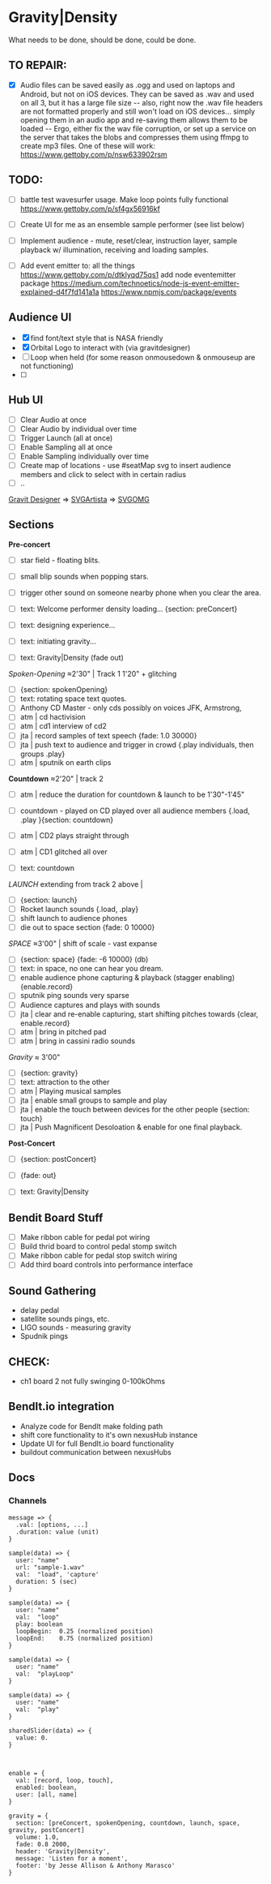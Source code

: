 
# Gravity|Density

What needs to be done, should be done, could be done.


## TO REPAIR:

- [x] Audio files can be saved easily as .ogg and used on laptops and Android, but not on iOS devices. They can be saved as .wav and used on all 3, but it has a large file size -- also, right now the .wav file headers are not formatted properly and still won't load on iOS devices... simply opening them in an audio app and re-saving them allows them to be loaded -- Ergo, either fix the wav file corruption, or set up a service on the server that takes the blobs and compresses them using ffmpg to create mp3 files.
One of these will work: https://www.gettoby.com/p/nsw633902rsm


## TODO:

- [ ] battle test wavesurfer usage. Make loop points fully functional  https://www.gettoby.com/p/sf4gx56916kf
- [ ] Create UI for me as an ensemble sample performer (see list below)
- [ ] Implement audience - mute, reset/clear, instruction layer, sample playback w/ illumination, receiving and loading samples.
- [ ] Add event emitter to: all the things   https://www.gettoby.com/p/dtklyqd75qs1 add node eventemitter package  https://medium.com/technoetics/node-js-event-emitter-explained-d4f7fd141a1a  https://www.npmjs.com/package/events  


## Audience UI

- [x] find font/text style that is NASA friendly
- [x] Orbital Logo to interact with (via gravitdesigner)
- [ ] Loop when held (for some reason onmousedown & onmouseup are not functioning)
- [ ] 

## Hub UI

- [ ] Clear Audio at once
- [ ] Clear Audio by individual over time
- [ ] Trigger Launch (all at once)
- [ ] Enable Sampling all at once
- [ ] Enable Sampling individually over time
- [ ] Create map of locations - use #seatMap svg to insert audience members and click to select with in certain radius
- [ ] ..

[Gravit Designer](https://designer.gravit.io/) => [SVGArtista](https://svgartista.net/) => [SVGOMG](https://jakearchibald.github.io/svgomg/)



## Sections

__Pre-concert__
- [ ] star field - floating blits.
- [ ] small blip sounds when popping stars.
- [ ] trigger other sound on someone nearby phone when you clear the area.
- [ ] text: Welcome performer density loading... {section: preConcert}
- [ ] text: designing experience...
- [ ] text: initiating gravity...
- [ ] text: Gravity|Density (fade out)


_Spoken-Opening_
≈2'30" | Track 1 1'20" + glitching

- [ ] {section: spokenOpening}
- [ ] text: rotating space text quotes.
- [ ] Anthony CD Master - only cds possibly on voices JFK, Armstrong, 
- [ ] atm | cd hactivision
- [ ] atm | cd1 interview of cd2 
- [ ] jta | record samples of text speech  {fade: 1.0 30000}
- [ ] jta | push text to audience and trigger in crowd {.play individuals, then groups .play}
- [ ] atm | sputnik on earth clips

__Countdown__
≈2'20" | track 2

- [ ] atm | reduce the duration for countdown & launch to be 1'30"-1'45"

- [ ] countdown - played on CD played over all audience members {.load, .play }{section: countdown}
- [ ] atm | CD2 plays straight through
- [ ] atm | CD1 glitched all over
- [ ] text: countdown

_LAUNCH_
extending from track 2 above | 

- [ ] {section: launch}
- [ ] Rocket launch sounds {.load, .play}
- [ ] shift launch to audience phones
- [ ] die out to space section {fade: 0 10000}

_SPACE_
≈3'00" | shift of scale - vast expanse 

- [ ] {section: space} {fade: -6 10000} (db)
- [ ] text: in space, no one can hear you dream.
- [ ] enable audience phone capturing & playback (stagger enabling) {enable.record}
- [ ] sputnik ping sounds very sparse 
- [ ] Audience captures and plays with sounds
- [ ] jta | clear and re-enable capturing, start shifting pitches towards {clear, enable.record}
- [ ] atm | bring in pitched pad
- [ ] atm | bring in cassini radio sounds

_Gravity_
≈ 3'00"

- [ ] {section: gravity}
- [ ] text: attraction to the other
- [ ] atm | Playing musical samples
- [ ] jta | enable small groups to sample and play
- [ ] jta | enable the touch between devices for the other people {section: touch}
- [ ] jta | Push Magnificent Desoloation & enable for one final playback.

__Post-Concert__

- [ ] {section: postConcert}
- [ ] {fade: out}
- [ ] text: Gravity|Density




## Bendit Board Stuff

- [ ] Make ribbon cable for pedal pot wiring
- [ ] Build thrid board to control pedal stomp switch
- [ ] Make ribbon cable for pedal stop switch wiring
- [ ] Add third board controls into performance interface

## Sound Gathering

- delay pedal
- satellite sounds pings, etc.
- LIGO  sounds - measuring gravity
- Spudnik pings 

## CHECK:

- ch1 board 2 not fully swinging 0-100kOhms

## BendIt.io integration

- Analyze code for BendIt make folding path
- shift core functionality to it's own nexusHub instance
- Update UI for full BendIt.io board functionality
- buildout communication between nexusHubs



## Docs

### Channels

~~~
message => {
  .val: [options, ...]
  .duration: value (unit)
}

sample(data) => {
  user: "name"
  url: "sample-1.wav"
  val:  "load", 'capture'
  duration: 5 (sec)
}

sample(data) => {
  user: "name"
  val:  "loop"
  play: boolean
  loopBegin:  0.25 (normalized position)
  loopEnd:    0.75 (normalized position)
}

sample(data) => {
  user: "name"
  val:  "playLoop"
}

sample(data) => {
  user: "name"
  val:  "play"
}

sharedSlider(data) => {
  value: 0.
}



enable = {
  val: [record, loop, touch],
  enabled: boolean,
  user: [all, name]
}
~~~

~~~
gravity = {
  section: [preConcert, spokenOpening, countdown, launch, space, gravity, postConcert]
  volume: 1.0,
  fade: 0.8 2000,
  header: 'Gravity|Density',
  message: 'Listen for a moment',
  footer: 'by Jesse Allison & Anthony Marasco'
}
~~~
